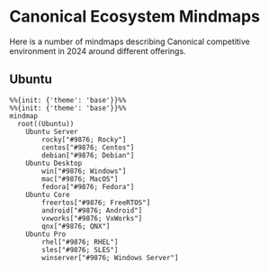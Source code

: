 <link rel="stylesheet" href="path/to/font-awesome/css/font-awesome.min.css">

# Canonical Ecosystem Mindmaps

Here is a number of mindmaps describing Canonical competitive environment in 2024 around
different offerings.

## Ubuntu

```mermaid
%%{init: {'theme': 'base'}}%%
%%{init: {'theme': 'base'}}%%
mindmap
  root((Ubuntu))
    Ubuntu Server
        rocky["#9876; Rocky"]
        centos["#9876; Centos"]
        debian["#9876; Debian"]
    Ubuntu Desktop
        win["#9876; Windows"]
        mac["#9876; MacOS"]
        fedora["#9876; Fedora"]
    Ubuntu Core
        freertos["#9876; FreeRTOS"]
        android["#9876; Android"]
        vxworks["#9876; VxWorks"]
        qnx["#9876; QNX"]
    Ubuntu Pro
        rhel["#9876; RHEL"]
        sles["#9876; SLES"]
        winserver["#9876; Windows Server"]
```
